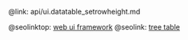 @link: api/ui.datatable_setrowheight.md

@seolinktop: [web ui framework](https://webix.com)
@seolink: [tree table](https://webix.com/widget/treetable/)